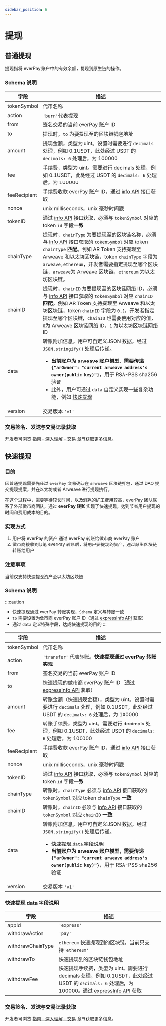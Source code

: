 ```yaml
---
sidebar_position: 6
---
```


# 提现

## 普通提现
提现指将 everPay 账户中的有效余额，提现到原生链的操作。

### Schema 说明

|字段|描述|
|---|---|
|tokenSymbol|代币名称|
|action|`'burn'`代表提现|
|from|签名交易的当前 everPay 账户 ID|
|to|提现时，`to` 为要提现至的区块链钱包地址|
|amount|提现金额，类型为 uint。设置时需要进行 `decimals` 处理，例如 0.1USDT，此处经过 USDT 的 `decimals: 6` 处理后，为 100000|
|fee| 手续费，类型为 uint。需要进行 decimals 处理，例如 0.1USDT，此处经过 USDT 的 `decimals: 6` 处理后，为 100000 |
|feeRecipient|手续费收款 everPay 账户 ID，通过 [info API](../sdk/server-api/basic-api/info) 接口获取|
|nonce|unix milliseconds，unix 毫秒时间戳|
|tokenID|通过 [info API](../../sdk/server-api/basic-api/info) 接口获取，必须与 `tokenSymbol` 对应的 token `id` 字段**一致**|
|chainType|提现时，`chainType` 为要提现至的区块链名称，必须与 [info API](../../sdk/server-api/basic-api/info) 接口获取的 `tokenSymbol` 对应 token `chainType` **匹配**。例如 AR Token 支持提现至 Arweave 和以太坊区块链，token `chainType` 字段为 `arweave,ethereum`，开发者需要指定提现至哪个区块链，`arweave`为 Arweave 区块链，`ethereum` 为以太坊区块链。|
|chainID|提现时，`chainID` 为要提现至的区块链网络 ID，必须与 [info API](../../sdk/server-api/basic-api/info) 接口获取的 `tokenSymbol` 对应 `chainID` **匹配**。例如 AR Token 支持提现至 Arweave 和以太坊区块链，token `chainID` 字段为 `0,1`，开发者指定提现至哪个区块链，`chainID` 也需要使用对应的值，`0`为 Arweave 区块链网络 ID，`1` 为以太坊区块链网络 ID|
|data|转账附加信息，用户可自定义JSON 数据，经过 `JSON.stringify()` 处理后传递。<ul><li>**当前账户为 arweave 账户模型，需要传递`{"arOwner": "current arweave address's owner(public key)"}`**，用于 RSA-PSS sha256 验证</li><li>此外，用户可通过 `data` 自定义实现一些复杂功能，例如 [快速提现](./withdraw#快速提现-data-字段说明)</li></ul>|
|version|交易版本 `'v1'`|

### 交易签名、发送与交易记录获取
开发者可浏览 [指南 - 深入理解 - 交易](./everpay-tx#messagedata) 章节获取更多信息。

## 快速提现
### 目的
因普通提现需要先经过 everPay 交易确认在 arweave 区块链打包，通过 DAO 提交提现提案，并在以太坊或者 Arweave 进行提现执行。

在这个过程中，需要等待较长时间，以及消耗的矿工费用较高，everPay 团队联系了外部做市商团队，通过 **everPay 转账** 实现了快速提现，达到节省用户提现的时间和费用成本的目的。

### 实现方式
1. 用户将 everPay 的资产 通过 everPay 转账给做市商 everPay 账户
2. 做市商接收到该笔 everPay 转账后，将用户要提现的资产，通过原生区块链转账给用户

### 注意事项
当前仅支持快速提现资产至以太坊区块链

### Schema 说明
:::caution
* 快速提现通过 everPay 转账实现，`Schema` 定义与转账一致
* `to` 需要设置为做市商 everPay 账户 ID（通过 [expressInfo API](../../sdk/server-api/basic-api/expressinfo) 获取）
* 通过 `data` 定义特殊字段，达成快速提现的目的
:::

|字段|描述|
|---|---|
|tokenSymbol|代币名称|
|action|`'transfer'` 代表转账。**快速提现通过 everPay 转账实现**|
|from|签名交易的当前 everPay 账户 ID|
|to|快速提现的做市商 everPay 账户 ID（通过 [expressInfo API](../../sdk/server-api/basic-api/expressinfo) 获取）|
|amount|转账金额（快速提现金额），类型为 uint。设置时需要进行 `decimals` 处理，例如 0.1USDT，此处经过 USDT 的 `decimals: 6` 处理后，为 100000|
|fee| 转账手续费，类型为 uint。需要进行 decimals 处理，例如 0.1USDT，此处经过 USDT 的 `decimals: 6` 处理后，为 100000 |
|feeRecipient|手续费收款 everPay 账户 ID，通过 [info API](../sdk/server-api/basic-api/info) 接口获取|
|nonce|unix milliseconds，unix 毫秒时间戳|
|tokenID|通过 [info API](../../sdk/server-api/basic-api/info) 接口获取，必须与 `tokenSymbol` 对应的 token `id` 字段**一致**|
|chainType|转账时，`chainType` 必须与 [info API](../../sdk/server-api/basic-api/info) 接口获取的 `tokenSymbol` 对应 token `chainType` **一致**|
|chainID|转账时，`chainID` 必须与 [info API](../../sdk/server-api/basic-api/info) 接口获取的 `tokenSymbol` 对应 `chainID` **一致**|
|data|转账附加信息，用户可自定义JSON 数据，经过 `JSON.stringify()` 处理后传递。<ul><li>[快速提现 `data` 字段说明](#快速提现-data-字段说明)</li><li>**当前账户为 arweave 账户模型，需要传递`{"arOwner": "current arweave address's owner(public key)"}`**，用于 RSA-PSS sha256 验证</li></ul>|
|version|交易版本 `'v1'`|

### 快速提现 data 字段说明
|字段|描述|
|---|---|
|appId|`'express'`|
|withdrawAction|`'pay'`|
|withdrawChainType|`ethereum` 快速提现到的区块链，当前只支持`'ethereum'`|
|withdrawTo|快速提现到的区块链钱包地址|
|withdrawFee|快速提现手续费，类型为 uint。需要进行 decimals 处理，例如 0.1USDT，此处经过 USDT 的 `decimals: 6` 处理后，为 100000。通过 [expressInfo API](../../sdk/server-api/basic-api/expressinfo) 获取|

### 交易签名、发送与交易记录获取
开发者可浏览 [指南 - 深入理解 - 交易](./everpay-tx#messagedata) 章节获取更多信息。